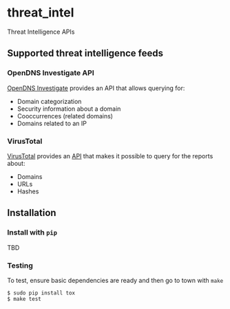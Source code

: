 # threat_intel
Threat Intelligence APIs

## Supported threat intelligence feeds

### OpenDNS Investigate API

[OpenDNS Investigate](https://investigate.opendns.com/) provides an API that
allows querying for:
* Domain categorization
* Security information about a domain
* Cooccurrences (related domains)
* Domains related to an IP

### VirusTotal

[VirusTotal](https://www.virustotal.com/) provides an
[API](https://www.virustotal.com/en/documentation/public-api/) that makes it
possible to query for the reports about:
* Domains
* URLs
* Hashes

## Installation

### Install with `pip`
TBD

### Testing
To test, ensure basic dependencies are ready and then go to town with `make`
```shell
$ sudo pip install tox
$ make test
```
